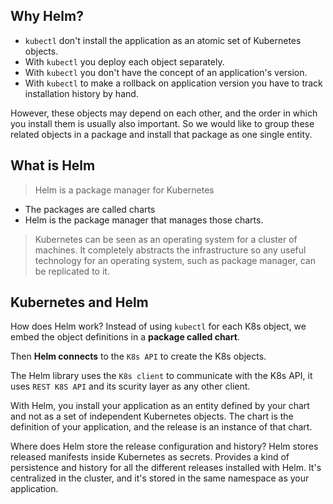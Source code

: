 ## Why Helm?

* `kubectl` don't install the application as an atomic set of Kubernetes objects.
* With `kubectl` you deploy each object separately.
* With `kubectl` you don't have the concept of an application's version.
* With `kubectl` to make a rollback on application version you have to track installation history by hand.

However, these objects may depend on each other, and the order in which you install them is usually also important. So we would like to group these related objects in a package and install that package as one single entity.

## What is Helm

> Helm is a package manager for Kubernetes

* The packages are called charts
* Helm is the package manager that manages those charts.

> Kubernetes can be seen as an operating system for a cluster of machines. It completely abstracts the infrastructure so any useful technology for an operating system, such as package manager, can be replicated to it.

## Kubernetes and Helm

How does Helm work? Instead of using `kubectl` for each K8s object, we embed the object definitions in a **package called chart**.

Then **Helm connects** to the `K8s API` to create the K8s objects.

The Helm library uses the `K8s client` to communicate with the K8s API, it uses `REST K8S API` and its scurity layer as any other client.

With Helm, you install your application as an entity defined by your chart and not as a set of independent Kubernetes objects. The chart is the definition of your application, and the release is an instance of that chart.

Where does Helm store the release configuration and history? Helm stores released manifests inside Kubernetes as secrets. Provides a kind of persistence and history for all the different releases installed with Helm. It's centralized in the cluster, and it's stored in the same namespace as your application. 